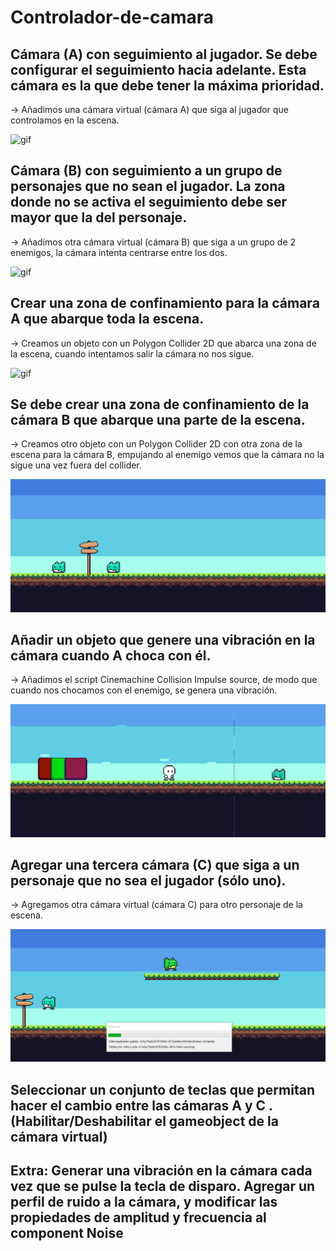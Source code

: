 # Controlador-de-camara
## Cámara (A) con seguimiento al jugador. Se debe configurar el seguimiento hacia adelante. Esta cámara es la que debe tener la máxima prioridad.

-> Añadimos una cámara virtual (cámara A) que siga al jugador que controlamos en la escena.

![gif](./GIF/CamaraA.gif)

## Cámara (B) con seguimiento a un grupo de personajes que no sean el jugador. La zona donde no se activa el seguimiento debe ser mayor que la del personaje.

-> Añadimos otra cámara virtual (cámara B) que siga a un grupo de 2 enemigos, la cámara intenta centrarse entre los dos.

![gif](./GIF/camaraB.gif)

## Crear una zona de confinamiento para la cámara A que abarque toda la escena.

-> Creamos un objeto con un Polygon Collider 2D que abarca una zona de la escena, cuando intentamos salir la cámara no nos sigue.

![gif](./GIF/confinamientoA.gif)

## Se debe crear una zona de confinamiento de la cámara B que abarque una parte de la escena.

-> Creamos otro objeto con un Polygon Collider 2D con otra zona de la escena para la cámara B, empujando al enemigo vemos que la cámara no la sigue una vez fuera del collider.

![gif](./GIF/confinamientoB.gif)

## Añadir un objeto que genere una vibración en la cámara cuando A choca con él.

-> Añadimos el script Cinemachine Collision Impulse source, de modo que cuando nos chocamos con el enemigo, se genera una vibración.

![gif](./GIF/impulse.gif)

## Agregar una tercera cámara (C) que siga a un personaje que no sea el jugador (sólo uno).

-> Agregamos otra cámara virtual (cámara C) para otro personaje de la escena.

![gif](./GIF/cameraC.gif)

## Seleccionar un conjunto de teclas que permitan hacer el cambio entre las cámaras A y C . (Habilitar/Deshabilitar el gameobject de la cámara virtual)

## Extra: Generar una vibración en la cámara cada vez que se pulse la tecla de disparo. Agregar un perfil de ruido a la cámara, y modificar las propiedades de amplitud y frecuencia al component Noise

